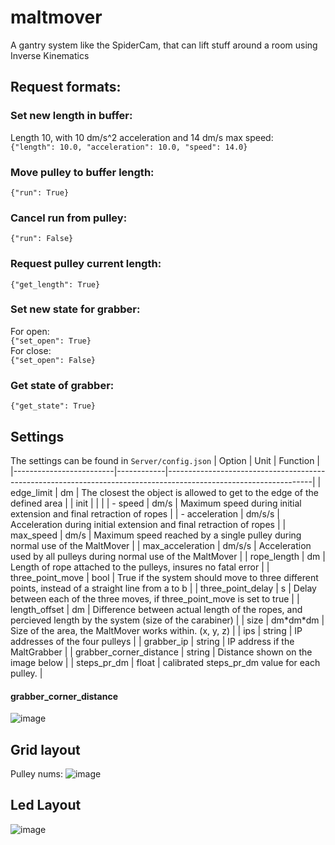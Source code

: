 # maltmover
A gantry system like the SpiderCam, that can lift stuff around a room using Inverse Kinematics

## Request formats:

### Set new length in buffer:
Length 10, with 10 dm/s^2 acceleration and 14 dm/s max speed:<br>
`{"length": 10.0, "acceleration": 10.0, "speed": 14.0}`
### Move pulley to buffer length:
`{"run": True}`
### Cancel run from pulley:
`{"run": False}`
### Request pulley current length:
`{"get_length": True}`

### Set new state for grabber:
For open:<br>
`{"set_open": True}`<br>
For close:<br>
`{"set_open": False}`
### Get state of grabber:
`{"get_state": True}`

## Settings
The settings can be found in `Server/config.json`
| Option                  | Unit       | Function                                                                                                         |
|-------------------------|------------|------------------------------------------------------------------------------------------------------------------|
| edge_limit              | dm         | The closest the object is allowed to get to the edge of the defined area                                         |
| init                    |            |                                                                                                                  |
| - speed                 | dm/s       | Maximum speed during initial extension and final retraction of ropes                                             |
| - acceleration          | dm/s/s     | Acceleration during initial extension and final retraction of ropes                                              |
| max_speed               | dm/s       | Maximum speed reached by a single pulley during normal use of the MaltMover                                      |
| max_acceleration        | dm/s/s     | Acceleration used by all pulleys during normal use of the MaltMover                                              |
| rope_length             | dm         | Length of rope attached to the pulleys, insures no fatal error                                                   |
| three_point_move        | bool       | True if the system should move to three different points, instead of a straight line from a to b                 |
| three_point_delay       | s          | Delay between each of the three moves, if three_point_move is set to true                                        |
| length_offset           | dm         | Difference between actual length of the ropes, and percieved length by the system (size of the carabiner)        |
| size                    | dm\*dm\*dm | Size of the area, the MaltMover works within. (x, y, z)                                                          |
| ips                     | string     | IP addresses of the four pulleys                                                                                 |
| grabber_ip              | string     | IP address if the MaltGrabber                                                                                    |
| grabber_corner_distance | string     | Distance shown on the image below                                                                                |
| steps_pr_dm             | float      | calibrated steps_pr_dm value for each pulley.                                                                    |

#### grabber_corner_distance
![image](https://user-images.githubusercontent.com/32793938/231836288-831a0dc6-23f1-40ea-8c44-8f729cd65514.png)


## Grid layout
Pulley nums:
![image](https://user-images.githubusercontent.com/32793938/209009362-444277ef-e5a5-4a44-9927-2049bb359b5d.png)


## Led Layout
![image](https://user-images.githubusercontent.com/32793938/221839271-6b0e50c0-ff64-4f22-bd8a-001ffda9d0f7.png)
